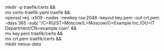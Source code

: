 mkdir -p traefik/certs && \
mv certs-traefik.yaml traefik && \
openssl req -x509 -nodes -newkey rsa:2048 -keyout key.pem -out crt.pem -days 365 -subj "/C=RU/ST=Moscow/L=Moscow/O=Example Inc./OU=IT Department/CN=example.com" && \
mv key.pem traefik/certs && \
mv crt.pem traefik/certs && \
mkdir nexus-data